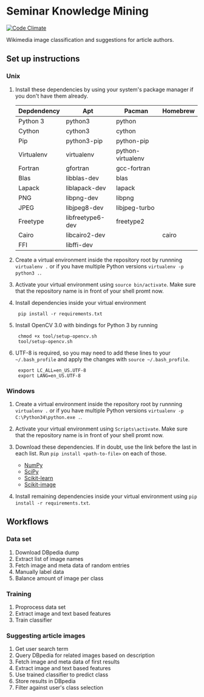 Seminar Knowledge Mining
========================

[![Code Climate](https://codeclimate.com/github/danijar/seminar-knowledge-mining/badges/gpa.svg)](https://codeclimate.com/github/danijar/seminar-knowledge-mining)

Wikimedia image classification and suggestions for article authors.

Set up instructions
-------------------

### Unix

1. Install these dependencies by using your system's package manager if you
don't have them already.

    | Depdendency |       Apt        |       Pacman      | Homebrew |
    | ----------- | ---------------- | ----------------- | -------- |
    | Python 3    | python3          | python            |          |
    | Cython      | cython3          | cython            |          |
    | Pip         | python3-pip      | python-pip        |          |
    | Virtualenv  | virtualenv       | python-virtualenv |          |
    | Fortran     | gfortran         | gcc-fortran       |          |
    | Blas        | libblas-dev      | blas              |          |
    | Lapack      | liblapack-dev    | lapack            |          |
    | PNG         | libpng-dev       | libpng            |          |
    | JPEG        | libjpeg8-dev     | libjpeg-turbo     |          |
    | Freetype    | libfreetype6-dev | freetype2         |          |
    | Cairo       | libcairo2-dev    |                   | cairo    |
    | FFI         | libffi-dev       |                   |          |

2. Create a virtual environment inside the repository root by runnning
`virtualenv .` or if you have multiple Python versions `virtualenv -p python3
.`.
3. Activate your virtual environment using `source bin/activate`. Make sure
that the repository name is in front of your shell promt now.
4. Install dependencies inside your virtual environment

        pip install -r requirements.txt

5. Install OpenCV 3.0 with bindings for Python 3 by running

        chmod +x tool/setup-opencv.sh
        tool/setup-opencv.sh

6. UTF-8 is required, so you may need to add these lines to your
`~/.bash_profile` and apply the changes with `source ~/.bash_profile`.

        export LC_ALL=en_US.UTF-8
        export LANG=en_US.UTF-8

### Windows

1. Create a virtual environment inside the repository root by runnning
`virtualenv .` or if you have multiple Python versions `virtualenv -p
C:\Python34\python.exe .`.
2. Activate your virtual environment using `Scripts\activate`. Make sure that
the repository name is in front of your shell promt now.
3. Download these dependencies. If in doubt, use the link before the last in
each list. Run `pip install <path-to-file>` on each of those.

    - [NumPy](http://www.lfd.uci.edu/~gohlke/pythonlibs/#numpy)
    - [SciPy](http://www.lfd.uci.edu/~gohlke/pythonlibs/#scipy)
    - [Scikit-learn](http://www.lfd.uci.edu/~gohlke/pythonlibs/#scikit-learn)
    - [Scikit-image](http://www.lfd.uci.edu/~gohlke/pythonlibs/#scikit-image)

4. Install remaining dependencies inside your virtual environment using `pip
install -r requirements.txt`.

Workflows
---------

### Data set

1. Download DBpedia dump
2. Extract list of image names
3. Fetch image and meta data of random entries
4. Manually label data
5. Balance amount of image per class

### Training

1. Proprocess data set
2. Extract image and text based features
3. Train classifier

### Suggesting article images

1. Get user search term
2. Query DBpedia for related images based on description
3. Fetch image and meta data of first results
4. Extract image and text based features
5. Use trained classifier to predict class
6. Store results in DBpedia
7. Filter against user's class selection

